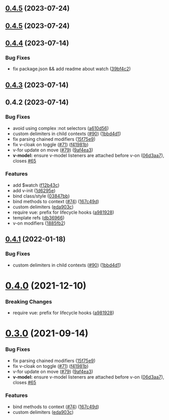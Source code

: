 ## [0.4.5](https://github.com/vuejs/petite-vue/compare/v0.4.4...v0.4.5) (2023-07-24)

## [0.4.5](https://github.com/vuejs/petite-vue/compare/v0.4.4...v0.4.5) (2023-07-24)

## [0.4.4](https://github.com/vuejs/petite-vue/compare/v0.4.3...v0.4.4) (2023-07-14)

### Bug Fixes

- fix package.json && add readme about watch ([39bf4c2](https://github.com/vuejs/petite-vue/commit/39bf4c22d94d9b8b6fbe5a05882c5d51141cda41))

## [0.4.3](https://github.com/vuejs/petite-vue/compare/v0.4.2...v0.4.3) (2023-07-14)

## 0.4.2 (2023-07-14)

### Bug Fixes

- avoid using complex :not selectors ([a610d56](https://github.com/vuejs/petite-vue/commit/a610d56c5e542e0fb79731e1b75be4cddd7f0ab4))
- custom delimiters in child contexts ([#90](https://github.com/vuejs/petite-vue/issues/90)) ([1bbd4d1](https://github.com/vuejs/petite-vue/commit/1bbd4d1c00c6c19f2ee6740e728fb274101fc6c9))
- fix parsing chained modifiers ([15f75e9](https://github.com/vuejs/petite-vue/commit/15f75e94db3ce1d3630d7ffc10e2db4748d94f3e))
- fix v-cloak on toggle ([#71](https://github.com/vuejs/petite-vue/issues/71)) ([f41981b](https://github.com/vuejs/petite-vue/commit/f41981b32ae4832e58223f55c209fd112dfbede7))
- v-for update on move ([#79](https://github.com/vuejs/petite-vue/issues/79)) ([9af4ea3](https://github.com/vuejs/petite-vue/commit/9af4ea35957053665e586556f7ffb90b9077db26))
- **v-model:** ensure v-model listeners are attached before v-on ([06d3aa7](https://github.com/vuejs/petite-vue/commit/06d3aa79b066410fe4e270b1a9dad65cb8d3fb97)), closes [#65](https://github.com/vuejs/petite-vue/issues/65)

### Features

- add $watch ([f12b43c](https://github.com/vuejs/petite-vue/commit/f12b43c07b172b505876757ea620950e25f27837))
- add v-init ([1d6295e](https://github.com/vuejs/petite-vue/commit/1d6295eb5e2ea08128eb5d314c8e43890f4b3634))
- bind class/style ([03847bb](https://github.com/vuejs/petite-vue/commit/03847bb043cadb37e4677a5e86d89888bde89020))
- bind methods to context ([#74](https://github.com/vuejs/petite-vue/issues/74)) ([167c49d](https://github.com/vuejs/petite-vue/commit/167c49d6940c6f35c6002093d8807ac0e835dcea))
- custom delimiters ([eda903c](https://github.com/vuejs/petite-vue/commit/eda903c0a93fe048219b74b0a44064c87b553ad4))
- require vue: prefix for lifecycle hooks ([a981928](https://github.com/vuejs/petite-vue/commit/a9819283f8504a9c2d0cea4d9d122028eba2d10d))
- template refs ([db36966](https://github.com/vuejs/petite-vue/commit/db369661226eb626a1c0bd6edf48dd736e496f1b))
- v-on modifiers ([1885fb2](https://github.com/vuejs/petite-vue/commit/1885fb2458cbf6131b514fbadd638990708efec8))

## [0.4.1](https://github.com/vuejs/petite-vue/compare/v0.4.0...v0.4.1) (2022-01-18)

### Bug Fixes

- custom delimiters in child contexts ([#90](https://github.com/vuejs/petite-vue/issues/90)) ([1bbd4d1](https://github.com/vuejs/petite-vue/commit/1bbd4d1c00c6c19f2ee6740e728fb274101fc6c9))

# [0.4.0](https://github.com/vuejs/petite-vue/compare/v0.3.0...v0.4.0) (2021-12-10)

### Breaking Changes

- require vue: prefix for lifecycle hooks ([a981928](https://github.com/vuejs/petite-vue/commit/a9819283f8504a9c2d0cea4d9d122028eba2d10d))

# [0.3.0](https://github.com/vuejs/petite-vue/compare/v0.2.3...v0.3.0) (2021-09-14)

### Bug Fixes

- fix parsing chained modifiers ([15f75e9](https://github.com/vuejs/petite-vue/commit/15f75e94db3ce1d3630d7ffc10e2db4748d94f3e))
- fix v-cloak on toggle ([#71](https://github.com/vuejs/petite-vue/issues/71)) ([f41981b](https://github.com/vuejs/petite-vue/commit/f41981b32ae4832e58223f55c209fd112dfbede7))
- v-for update on move ([#79](https://github.com/vuejs/petite-vue/issues/79)) ([9af4ea3](https://github.com/vuejs/petite-vue/commit/9af4ea35957053665e586556f7ffb90b9077db26))
- **v-model:** ensure v-model listeners are attached before v-on ([06d3aa7](https://github.com/vuejs/petite-vue/commit/06d3aa79b066410fe4e270b1a9dad65cb8d3fb97)), closes [#65](https://github.com/vuejs/petite-vue/issues/65)

### Features

- bind methods to context ([#74](https://github.com/vuejs/petite-vue/issues/74)) ([167c49d](https://github.com/vuejs/petite-vue/commit/167c49d6940c6f35c6002093d8807ac0e835dcea))
- custom delimiters ([eda903c](https://github.com/vuejs/petite-vue/commit/eda903c0a93fe048219b74b0a44064c87b553ad4))
